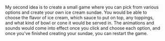 My second idea is to create a small game where you can pick from various options and create your own ice cream sundae. You would be able to choose the flavor of ice cream, which sauce to put on top,  any toppings, and what kind of bowl or cone it would be served in. The animations and sounds would come into effect once you click and choose each option, and once you've finished creating your sundae, you can restart the game.
